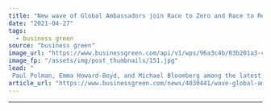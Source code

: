 ```yaml
---
title: "New wave of Global Ambassadors join Race to Zero and Race to Resilience"
date: "2021-04-27"
tags: 
  - business green
source: "business green"
image_url: "https://www.businessgreen.com/api/v1/wps/96a3c4b/83b201a3-cf25-4eb7-90e6-c9c27109dab5/1/paul-polman-davos-185x114.jpg"
image_fp: "/assets/img/post_thumbnails/151.jpg"
lead: "
 Paul Polman, Emma Howard-Boyd, and Michael Bloomberg among the latest recruits to the global UN-backed campaign ..."
article_url: "https://www.businessgreen.com/news/4030441/wave-global-ambassadors-join-race-zero-race-resilience"
---
```


---
